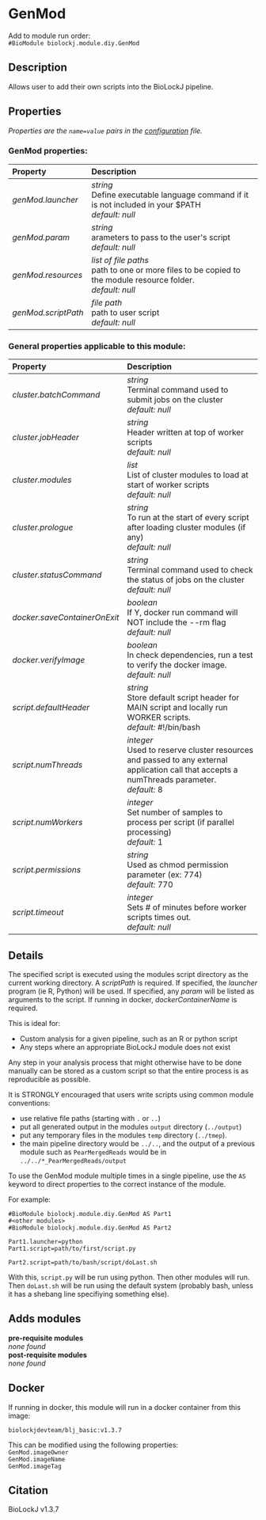# GenMod
Add to module run order:                    
`#BioModule biolockj.module.diy.GenMod`

## Description 
Allows user to add their own scripts into the BioLockJ pipeline.

## Properties 
*Properties are the `name=value` pairs in the [configuration](../../../Configuration#properties) file.*                   

### GenMod properties: 
| Property| Description |
| :--- | :--- |
| *genMod.launcher* | _string_ <br>Define executable language command if it is not included in your $PATH<br>*default:*  *null* |
| *genMod.param* | _string_ <br>arameters to pass to the user's script<br>*default:*  *null* |
| *genMod.resources* | _list of file paths_ <br>path to one or more files to be copied to the module resource folder.<br>*default:*  *null* |
| *genMod.scriptPath* | _file path_ <br>path to user script<br>*default:*  *null* |

### General properties applicable to this module: 
| Property| Description |
| :--- | :--- |
| *cluster.batchCommand* | _string_ <br>Terminal command used to submit jobs on the cluster<br>*default:*  *null* |
| *cluster.jobHeader* | _string_ <br>Header written at top of worker scripts<br>*default:*  *null* |
| *cluster.modules* | _list_ <br>List of cluster modules to load at start of worker scripts<br>*default:*  *null* |
| *cluster.prologue* | _string_ <br>To run at the start of every script after loading cluster modules (if any)<br>*default:*  *null* |
| *cluster.statusCommand* | _string_ <br>Terminal command used to check the status of jobs on the cluster<br>*default:*  *null* |
| *docker.saveContainerOnExit* | _boolean_ <br>If Y, docker run command will NOT include the --rm flag<br>*default:*  *null* |
| *docker.verifyImage* | _boolean_ <br>In check dependencies, run a test to verify the docker image.<br>*default:*  *null* |
| *script.defaultHeader* | _string_ <br>Store default script header for MAIN script and locally run WORKER scripts.<br>*default:*  #!/bin/bash |
| *script.numThreads* | _integer_ <br>Used to reserve cluster resources and passed to any external application call that accepts a numThreads parameter.<br>*default:*  8 |
| *script.numWorkers* | _integer_ <br>Set number of samples to process per script (if parallel processing)<br>*default:*  1 |
| *script.permissions* | _string_ <br>Used as chmod permission parameter (ex: 774)<br>*default:*  770 |
| *script.timeout* | _integer_ <br>Sets # of minutes before worker scripts times out.<br>*default:*  *null* |

## Details 
                   
The specified script is executed using the modules script directory as the current working directory. A _scriptPath_ is required.  If specified, the _launcher_ program (ie R, Python) will be used.  If specified, any _param_ will be listed as arguments to the script.  If running in docker, _dockerContainerName_ is required.                   
                   
This is ideal for:                   
                   
 * Custom analysis for a given pipeline, such as an R or python script                   
 * Any steps where an appropriate BioLockJ module does not exist                   
                   
Any step in your analysis process that might otherwise have to be done manually can be stored as a custom script so that the entire process is as reproducible as possible.                   
                   
It is STRONGLY encouraged that users write scripts using common module conventions:                   
                   
 * use relative file paths (starting with `.` or `..`)                   
 * put all generated output in the modules `output` directory (`../output`)                   
 * put any temporary files in the modules `temp` directory (`../tmep`).                     
 * the main pipeline directory would be `../..`, and the output of a previous module such as `PearMergedReads` would be in `../../*_PearMergedReads/output`                   
                   
To use the GenMod module multiple times in a single pipeline, use the `AS` keyword to direct properties to the correct instance of the module.                   
                   
For example:                   
```                   
#BioModule biolockj.module.diy.GenMod AS Part1                   
#<other modules>                   
#BioModule biolockj.module.diy.GenMod AS Part2                   
                   
Part1.launcher=python                   
Part1.script=path/to/first/script.py                   
                   
Part2.script=path/to/bash/script/doLast.sh                   
```                   
With this, `script.py` will be run using python.  Then other modules will run. Then `doLast.sh` will be run using the default system (probably bash, unless it has a shebang line specifiying something else).                   


## Adds modules 
**pre-requisite modules**                    
*none found*                   
**post-requisite modules**                    
*none found*                   

## Docker 
If running in docker, this module will run in a docker container from this image:<br>
```
biolockjdevteam/blj_basic:v1.3.7
```
This can be modified using the following properties:<br>
`GenMod.imageOwner`<br>
`GenMod.imageName`<br>
`GenMod.imageTag`<br>

## Citation 
BioLockJ v1.3.7

